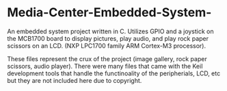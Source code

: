# Media-Center-Embedded-System-
An embedded system project written in C. Utilizes GPIO and a joystick on the MCB1700 board to display pictures, play audio, and play rock paper scissors on an LCD. (NXP LPC1700 family ARM Cortex-M3 processor).

These files represent the crux of the project (image gallery, rock paper scissors, audio player). There were many files that came with the Keil development tools that handle the functinoality of the peripherials, LCD, etc but they are not included here due to copyright.
